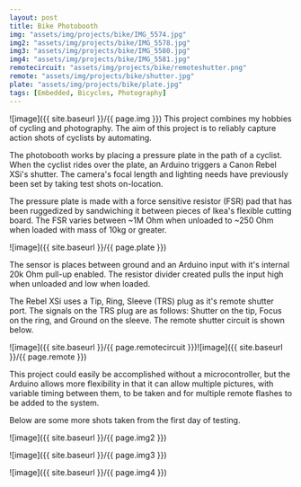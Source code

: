 ```yaml
---
layout: post
title: Bike Photobooth
img: "assets/img/projects/bike/IMG_5574.jpg"
img2: "assets/img/projects/bike/IMG_5578.jpg"
img3: "assets/img/projects/bike/IMG_5580.jpg"
img4: "assets/img/projects/bike/IMG_5581.jpg"
remotecircuit: "assets/img/projects/bike/remoteshutter.png"
remote: "assets/img/projects/bike/shutter.jpg"
plate: "assets/img/projects/bike/plate.jpg"
tags: [Embedded, Bicycles, Photography]
---
```

![image]({{ site.baseurl }}/{{ page.img }})
This project combines my hobbies of cycling and photography. The aim of this project is to reliably capture action shots of cyclists by automating.

The photobooth works by placing a pressure plate in the path of a cyclist. When the cyclist rides over the plate, an Arduino triggers a Canon Rebel XSi's shutter. The camera's focal length and lighting needs have previously been set by taking test shots on-location.

The pressure plate is made with a force sensitive resistor (FSR) pad that has been ruggedized by sandwiching it between pieces of Ikea's flexible cutting board. The FSR varies between ~1M Ohm when unloaded to ~250 Ohm when loaded with mass of 10kg or greater.

![image]({{ site.baseurl }}/{{ page.plate }})

The sensor is places between ground and an Arduino input with it's internal 20k Ohm pull-up enabled. The resistor divider created pulls the input high when unloaded and low when loaded.

The Rebel XSi uses a Tip, Ring, Sleeve (TRS) plug as it's remote shutter port. The signals on the TRS plug are as follows: Shutter on the tip, Focus on the ring, and Ground on the sleeve. The remote shutter circuit is shown below.

![image]({{ site.baseurl }}/{{ page.remotecircuit }})![image]({{ site.baseurl }}/{{ page.remote }})

This project could easily be accomplished without a microcontroller, but the Arduino allows more flexibility in that it can allow multiple pictures, with variable timing between them, to be taken and for multiple remote flashes to be added to the system.

Below are some more shots taken from the first day of testing.

![image]({{ site.baseurl }}/{{ page.img2 }})

![image]({{ site.baseurl }}/{{ page.img3 }})

![image]({{ site.baseurl }}/{{ page.img4 }})